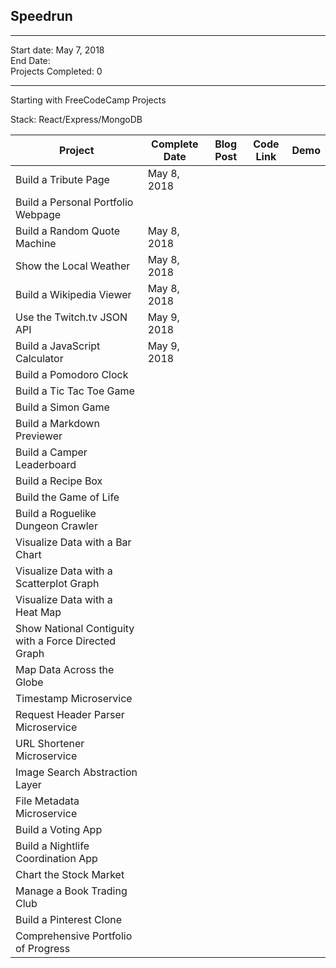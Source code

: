 ## Speedrun

-----

Start date: May 7, 2018   
End Date:     
Projects Completed: 0

-----

Starting with FreeCodeCamp Projects    

Stack: React/Express/MongoDB

| Project                                                                                     | Complete Date | Blog Post | Code Link | Demo |
| ------------------------------------------------------------------------------------------- | ------------- | --------- | --------- | ---- |
| Build a Tribute Page                                         |  May 8, 2018             |           |           |      |
| Build a Personal Portfolio Webpage                              |               |           |           |      |
| Build a Random Quote Machine                         |  May 8, 2018              |           |           |      |
| Show the Local Weather                                      |  May 8, 2018              |           |           |      |
| Build a Wikipedia Viewer                                 |  May 8, 2018              |           |           |      |
| Use the Twitch.tv JSON API                                  |  May 9, 2018              |           |           |      |
| Build a JavaScript Calculator                                  |  May 9, 2018              |           |           |      |
| Build a Pomodoro Clock                                     |               |           |           |      |
| Build a Tic Tac Toe Game                                   |               |           |           |      |
| Build a Simon Game                                             |               |           |           |      |
| Build a Markdown Previewer                             |               |           |           |      |
| Build a Camper Leaderboard                             |               |           |           |      |
| Build a Recipe Box                                             |               |           |           |      |
| Build the Game of Life                                       |               |           |           |      |
| Build a Roguelike Dungeon Crawler                         |               |           |           |      |
| Visualize Data with a Bar Chart                                 |               |           |           |      |
| Visualize Data with a Scatterplot Graph                 |               |           |           |      |
| Visualize Data with a Heat Map                                   |               |           |           |      |
| Show National Contiguity with a Force Directed Graph |               |           |           |      |
| Map Data Across the Globe                               |               |           |           |      |
| Timestamp Microservice                                       |               |           |           |      |
| Request Header Parser Microservice                      |               |           |           |      |
| URL Shortener Microservice                               |               |           |           |      |
| Image Search Abstraction Layer                            |               |           |           |      |
| File Metadata Microservice                               |               |           |           |      |
| Build a Voting App                                              |               |           |           |      |
| Build a Nightlife Coordination App                           |               |           |           |      |
| Chart the Stock Market                                    |               |           |           |      |
| Manage a Book Trading Club                                |               |           |           |      |
| Build a Pinterest Clone                                |               |           |           |      |
| Comprehensive Portfolio of Progress                             |               |           |           |      |